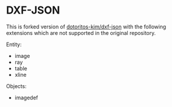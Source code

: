 # DXF-JSON

This is forked version of [dotoritos-kim/dxf-json](https://github.com/dotoritos-kim/dxf-json) with the following extensions which are not supported in the original repository.

Entity:

- image
- ray
- table
- xline

Objects:

- imagedef
